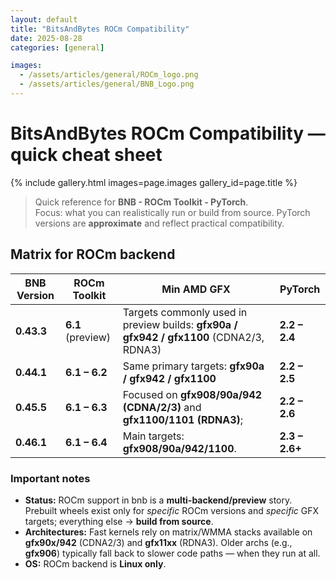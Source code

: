 ```yaml
---
layout: default
title: "BitsAndBytes ROCm Compatibility"
date: 2025-08-28
categories: [general]

images:
  - /assets/articles/general/ROCm_logo.png
  - /assets/articles/general/BNB_Logo.png
---
```


# BitsAndBytes ROCm Compatibility — quick cheat sheet

{% include gallery.html images=page.images gallery_id=page.title %}

> Quick reference for **BNB - ROCm Toolkit - PyTorch**.  
> Focus: what you can realistically run or build from source. PyTorch versions are **approximate** and reflect practical compatibility.

## Matrix for ROCm backend

| BNB Version | ROCm Toolkit | Min AMD GFX | PyTorch |
|---|---|---|---|
| **0.43.3** | **6.1** (preview) | Targets commonly used in preview builds: **gfx90a / gfx942 / gfx1100** (CDNA2/3, RDNA3) | **2.2 – 2.4** |
| **0.44.1** | **6.1 – 6.2** | Same primary targets: **gfx90a / gfx942 / gfx1100** | **2.2 – 2.5** |
| **0.45.5** | **6.1 – 6.3** | Focused on **gfx908/90a/942 (CDNA/2/3)** and **gfx1100/1101 (RDNA3)**; | **2.2 – 2.6** |
| **0.46.1** | **6.1 – 6.4** | Main targets: **gfx908/90a/942/1100**. | **2.3 – 2.6+** |

### Important notes
- **Status:** ROCm support in bnb is a **multi-backend/preview** story. Prebuilt wheels exist only for *specific* ROCm versions and *specific* GFX targets; everything else → **build from source**.
- **Architectures:** Fast kernels rely on matrix/WMMA stacks available on **gfx90x/942** (CDNA2/3) and **gfx11xx** (RDNA3). Older archs (e.g., **gfx906**) typically fall back to slower code paths — when they run at all.
- **OS:** ROCm backend is **Linux only**.
